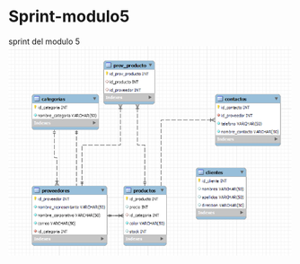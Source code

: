 # Sprint-modulo5
sprint del modulo 5
![Image text](https://github.com/jago-gif/Sprint-modulo5/blob/main/Capture.PNG)
